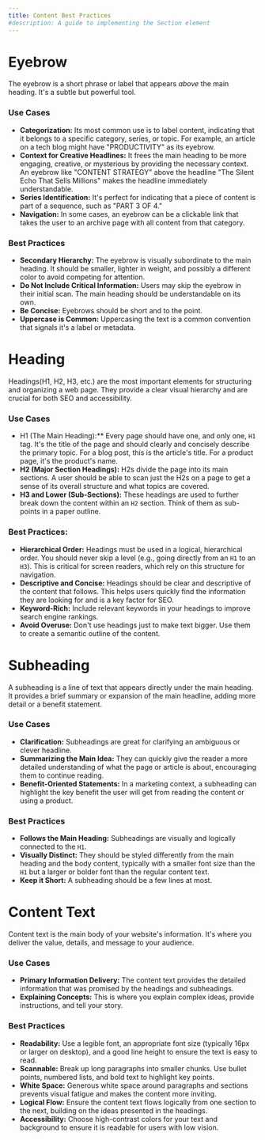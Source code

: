 ```yaml
---
title: Content Best Practices
#description: A guide to implementing the Section element
---
```



# Eyebrow

The eyebrow is a short phrase or label that appears _above_ the main heading. It's a subtle but powerful tool.
### Use Cases

- **Categorization:** Its most common use is to label content, indicating that it belongs to a specific category, series, or topic. For example, an article on a tech blog might have "PRODUCTIVITY" as its eyebrow.        
- **Context for Creative Headlines:** It frees the main heading to be more engaging, creative, or mysterious by providing the necessary context. An eyebrow like "CONTENT STRATEGY" above the headline "The Silent Echo That Sells Millions" makes the headline immediately understandable.        
- **Series Identification:** It's perfect for indicating that a piece of content is part of a sequence, such as "PART 3 OF 4."        
- **Navigation:** In some cases, an eyebrow can be a clickable link that takes the user to an archive page with all content from that category.        
### Best Practices

- **Secondary Hierarchy:** The eyebrow is visually subordinate to the main heading. It should be smaller, lighter in weight, and possibly a different color to avoid competing for attention.        
- **Do Not Include Critical Information:** Users may skip the eyebrow in their initial scan. The main heading should be understandable on its own.        
- **Be Concise:** Eyebrows should be short and to the point.        
- **Uppercase is Common:** Uppercasing the text is a common convention that signals it's a label or metadata.

# Heading 

Headings(H1, H2, H3, etc.) are the most important elements for structuring and organizing a web page. They provide a clear visual hierarchy and are crucial for both SEO and accessibility.

### Use Cases

- H1 (The Main Heading):** Every page should have one, and only one, `H1` tag. It's the title of the page and should clearly and concisely describe the primary topic. For a blog post, this is the article's title. For a product page, it's the product's name.        
- **H2 (Major Section Headings):** H2s divide the page into its main sections. A user should be able to scan just the H2s on a page to get a sense of its overall structure and what topics are covered.        
- **H3 and Lower (Sub-Sections):** These headings are used to further break down the content within an `H2` section. Think of them as sub-points in a paper outline.        
###  Best Practices:

- **Hierarchical Order:** Headings must be used in a logical, hierarchical order. You should never skip a level (e.g., going directly from an `H1` to an `H3`). This is critical for screen readers, which rely on this structure for navigation.        
- **Descriptive and Concise:** Headings should be clear and descriptive of the content that follows. This helps users quickly find the information they are looking for and is a key factor for SEO.        
- **Keyword-Rich:** Include relevant keywords in your headings to improve search engine rankings.        
- **Avoid Overuse:** Don't use headings just to make text bigger. Use them to create a semantic outline of the content.

# Subheading

A subheading is a line of text that appears directly under the main heading. It provides a brief summary or expansion of the main headline, adding more detail or a benefit statement.
### Use Cases   

- **Clarification:** Subheadings are great for clarifying an ambiguous or clever headline.        
- **Summarizing the Main Idea:** They can quickly give the reader a more detailed understanding of what the page or article is about, encouraging them to continue reading.	
- **Benefit-Oriented Statements:** In a marketing context, a subheading can highlight the key benefit the user will get from reading the content or using a product.        
### Best Practices

- **Follows the Main Heading:** Subheadings are visually and logically connected to the `H1`.
- **Visually Distinct:** They should be styled differently from the main heading and the body content, typically with a smaller font size than the `H1` but a larger or bolder font than the regular content text.        
- **Keep it Short:** A subheading should be a few lines at most.

# Content Text

Content text is the main body of your website's information. It's where you deliver the value, details, and message to your audience.
### Use Cases

- **Primary Information Delivery:** The content text provides the detailed information that was promised by the headings and subheadings.        
- **Explaining Concepts:** This is where you explain complex ideas, provide instructions, and tell your story. 
### Best Practices

- **Readability:** Use a legible font, an appropriate font size (typically 16px or larger on desktop), and a good line height to ensure the text is easy to read.        
- **Scannable:** Break up long paragraphs into smaller chunks. Use bullet points, numbered lists, and bold text to highlight key points.        
- **White Space:** Generous white space around paragraphs and sections prevents visual fatigue and makes the content more inviting.        
- **Logical Flow:** Ensure the content text flows logically from one section to the next, building on the ideas presented in the headings.        
- **Accessibility:** Choose high-contrast colors for your text and background to ensure it is readable for users with low vision.